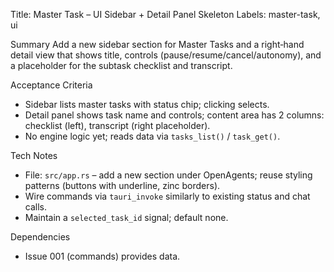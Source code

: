 Title: Master Task – UI Sidebar + Detail Panel Skeleton
Labels: master-task, ui

Summary
Add a new sidebar section for Master Tasks and a right‑hand detail view that shows title, controls (pause/resume/cancel/autonomy), and a placeholder for the subtask checklist and transcript.

Acceptance Criteria
- Sidebar lists master tasks with status chip; clicking selects.
- Detail panel shows task name and controls; content area has 2 columns: checklist (left), transcript (right placeholder).
- No engine logic yet; reads data via `tasks_list()` / `task_get()`.

Tech Notes
- File: `src/app.rs` – add a new section under OpenAgents; reuse styling patterns (buttons with underline, zinc borders).
- Wire commands via `tauri_invoke` similarly to existing status and chat calls.
- Maintain a `selected_task_id` signal; default none.

Dependencies
- Issue 001 (commands) provides data.

